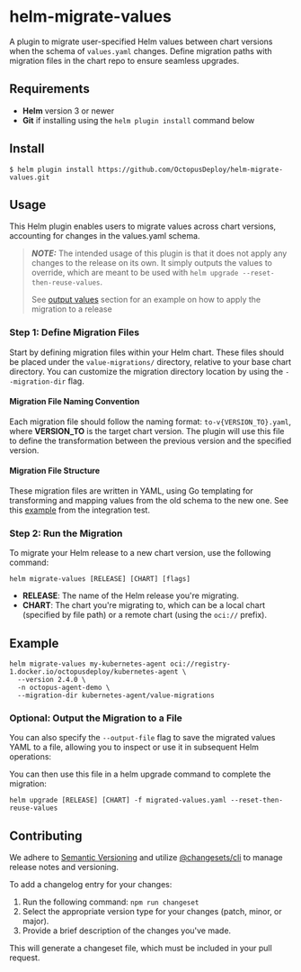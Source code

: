 # helm-migrate-values

A plugin to migrate user-specified Helm values between chart versions when the schema of `values.yaml` changes. Define migration paths with migration files in the chart repo to ensure seamless upgrades.
## Requirements

- **Helm** version 3 or newer
- **Git** if installing using the `helm plugin install` command below

## Install

```
$ helm plugin install https://github.com/OctopusDeploy/helm-migrate-values.git
```

## Usage

This Helm plugin enables users to migrate values across chart versions, accounting for changes in the values.yaml schema.

> **_NOTE:_** The intended usage of this plugin is that it does not apply any changes to the release on its own. It simply outputs the values to override, which are meant to be used with `helm upgrade --reset-then-reuse-values`.
> 
> See [output values](#optional-output-the-migration-to-a-file) section for an example on how to apply the migration to a release 

### Step 1: Define Migration Files
Start by defining migration files within your Helm chart. These files should be placed under the `value-migrations/` directory, relative to your base chart directory. You can customize the migration directory location by using the `--migration-dir` flag.

#### Migration File Naming Convention
Each migration file should follow the naming format:
`to-v{VERSION_TO}.yaml`, where **VERSION_TO** is the target chart version. The plugin will use this file to define the transformation between the previous version and the specified version.

#### Migration File Structure
These migration files are written in YAML, using Go templating for transforming and mapping values from the old schema to the new one. See this [example](pkg/test-charts/v2/value-migrations/to-v2.yaml) from the integration test.

### Step 2: Run the Migration
To migrate your Helm release to a new chart version, use the following command:
```
helm migrate-values [RELEASE] [CHART] [flags]
```

- **RELEASE**: The name of the Helm release you're migrating.
- **CHART**: The chart you're migrating to, which can be a local chart (specified by file path) or a remote chart (using the `oci://` prefix).

## Example
```
helm migrate-values my-kubernetes-agent oci://registry-1.docker.io/octopusdeploy/kubernetes-agent \
  --version 2.4.0 \
  -n octopus-agent-demo \
  --migration-dir kubernetes-agent/value-migrations
```

### Optional: Output the Migration to a File
You can also specify the `--output-file` flag to save the migrated values YAML to a file, allowing you to inspect or use it in subsequent Helm operations:

You can then use this file in a helm upgrade command to complete the migration:

```
helm upgrade [RELEASE] [CHART] -f migrated-values.yaml --reset-then-reuse-values
```

## Contributing
We adhere to [Semantic Versioning](https://semver.org/) and utilize [@changesets/cli](https://github.com/changesets/changesets) to manage release notes and versioning.

To add a changelog entry for your changes:

1. Run the following command: `npm run changeset`
2. Select the appropriate version type for your changes (patch, minor, or major).
3. Provide a brief description of the changes you've made.

This will generate a changeset file, which must be included in your pull request.